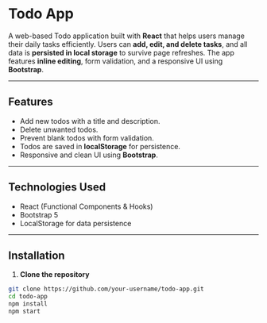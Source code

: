 # Todo App

A web-based Todo application built with **React** that helps users manage their daily tasks efficiently. Users can **add, edit, and delete tasks**, and all data is **persisted in local storage** to survive page refreshes. The app features **inline editing**, form validation, and a responsive UI using **Bootstrap**.

---

## Features

- Add new todos with a title and description.
- Delete unwanted todos.
- Prevent blank todos with form validation.
- Todos are saved in **localStorage** for persistence.
- Responsive and clean UI using **Bootstrap**.

---

## Technologies Used

- React (Functional Components & Hooks)
- Bootstrap 5
- LocalStorage for data persistence

---

## Installation

1. **Clone the repository**

```bash
git clone https://github.com/your-username/todo-app.git
cd todo-app
npm install
npm start

